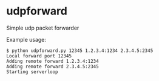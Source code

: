 # udpforward
Simple udp packet forwarder

Example usage:
```
$ python udpforward.py 12345 1.2.3.4:1234 2.3.4.5:2345
Local forward port 12345
Adding remote forward 1.2.3.4:1234
Adding remote forward 2.3.4.5:2345
Starting serverloop
```
